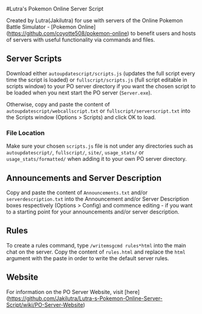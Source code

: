 #Lutra's Pokemon Online Server Script

Created by Lutra(Jakilutra) for use with servers of the Online Pokemon Battle Simulator - [Pokemon Online] (https://github.com/coyotte508/pokemon-online) to benefit users and hosts of servers with useful functionality via commands and files.

## Server Scripts

Download either `autoupdatescript/scripts.js` (updates the full script every time the script is loaded) or `fullscript/scripts.js` (full script editable in scripts window) to your PO server directory if you want the chosen script to be loaded when you next start the PO server (`Server.exe`).

Otherwise, copy and paste the content of `autoupdatescript/webcallscript.txt` or `fullscript/serverscript.txt` into the Scripts window (Options > Scripts)  and click OK to load.

### File Location

Make sure your chosen `scripts.js` file is not under any directories such as `autoupdatescript/`, `fullscript/`, `site/`, `usage_stats/` or `usage_stats/formatted/` when adding it to your own PO server directory.

## Announcements and Server Description

Copy and paste the content of `Announcements.txt` and/or `serverdescription.txt` into the Announcement and/or Server Description boxes respectively (Options > Config) and commence editing - if you want to  a starting point for your announcements and/or server description.

## Rules

To create a rules command, type `/writemsgcmd rules*html` into the main chat on the server. Copy the content of `rules.html` and replace the `html` argument with the paste in order to write the default server rules.

## Website

For information on the PO Server Website, visit [here] (https://github.com/Jakilutra/Lutra-s-Pokemon-Online-Server-Script/wiki/PO-Server-Website)
